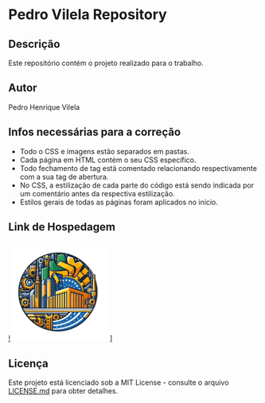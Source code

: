 # Pedro Vilela Repository

## Descrição
Este repositório contém o projeto realizado para o trabalho.

## Autor
Pedro Henrique Vilela

## Infos necessárias para a correção
- Todo o CSS e imagens estão separados em pastas.
- Cada página em HTML contém o seu CSS específico.
- Todo fechamento de tag está comentado relacionando respectivamente com a sua tag de abertura.
- No CSS, a estilização de cada parte do código está sendo indicada por um comentário antes da respectiva estilização.
- Estilos gerais de todas as páginas foram aplicados no início.

## Link de Hospedagem
[!<img src="Icones/Logo.png" alt="logo" width="200" >](https://etufbphv.netlify.app/)]


## Licença
Este projeto está licenciado sob a MIT License - consulte o arquivo [LICENSE.md](LICENSE.md) para obter detalhes.
